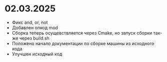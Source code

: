 # 02.03.2025

- Фикс and, or, not
- Добавлен опкод mod
- Сборка теперь осущевствляется через Cmake, но запуск сборки так-же через build.sh
- Положено начало документации по сборке машины из исходного кода
- Улучшен исходный код
